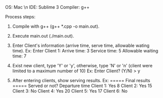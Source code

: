 OS: Mac \n
IDE: Sublime 3
Compiler: g++

Process steps:

1. Compile with g++ (g++ *.cpp -o main.out).

2. Execute main.out (./main.out).

3. Enter Client's information (arrive time, serve time, allowable wating time).
Ex:
Enter Client 1:
Arrive time: 3
Service time: 5
Allowable waiting time: 7

4. Exist new client, type 'Y' or 'y', otherwise, type 'N' or 'n' (client were limited to a maximum number of 10)
Ex:
Enter Client? (Y/N) > y

5. After entering clients, show serving results.
Ex:
===== Final results =====
        Served or not?  Departure time
Client 1:       Yes          8
Client 2:       Yes          15
Client 3:       No
Client 4:       Yes          20
Client 5:       Yes          17
Client 6:       No
